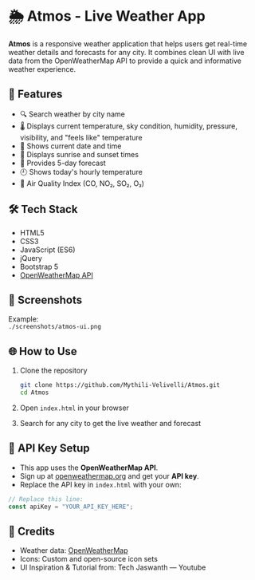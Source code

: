 
# 🌦️ Atmos - Live Weather App

**Atmos** is a responsive weather application that helps users get real-time weather details and forecasts for any city. It combines clean UI with live data from the OpenWeatherMap API to provide a quick and informative weather experience.


## 🚀 Features

- 🔍 Search weather by city name  
- 🌡️ Displays current temperature, sky condition, humidity, pressure, visibility, and "feels like" temperature  
- 📅 Shows current date and time  
- 🌅 Displays sunrise and sunset times  
- 📆 Provides 5-day forecast  
- 🕘 Shows today's hourly temperature  
- 💨 Air Quality Index (CO, NO₂, SO₂, O₃)

## 🛠️ Tech Stack

- HTML5
- CSS3
- JavaScript (ES6)
- jQuery
- Bootstrap 5
- [OpenWeatherMap API](https://openweathermap.org/api)

## 📸 Screenshots

Example:  
`./screenshots/atmos-ui.png`

## 🌐 How to Use

1. Clone the repository  
   ```bash
   git clone https://github.com/Mythili-Velivelli/Atmos.git
   cd Atmos
   ```

2. Open `index.html` in your browser

3. Search for any city to get the live weather and forecast

## 🔑 API Key Setup

- This app uses the **OpenWeatherMap API**.  
- Sign up at [openweathermap.org](https://openweathermap.org) and get your **API key**.
- Replace the API key in `index.html` with your own:

```js
// Replace this line:
const apiKey = "YOUR_API_KEY_HERE";
```

## 💬 Credits

- Weather data: [OpenWeatherMap](https://openweathermap.org)  
- Icons: Custom and open-source icon sets  
- UI Inspiration & Tutorial from: Tech Jaswanth — Youtube

